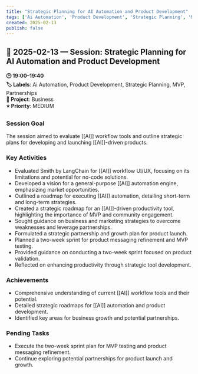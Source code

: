 ```yaml
---
title: "Strategic Planning for AI Automation and Product Development"
tags: ['Ai Automation', 'Product Development', 'Strategic Planning', 'MVP', 'Partnerships']
created: 2025-02-13
publish: false
---
```


## 📅 2025-02-13 — Session: Strategic Planning for AI Automation and Product Development

**🕒 19:00–19:40**  
**🏷️ Labels**: Ai Automation, Product Development, Strategic Planning, MVP, Partnerships  
**📂 Project**: Business  
**⭐ Priority**: MEDIUM  


### Session Goal
The session aimed to evaluate [[AI]] workflow tools and outline strategic plans for developing and launching [[AI]]-driven products.

### Key Activities
- Evaluated Smith by LangChain for [[AI]] workflow UI/UX, focusing on its limitations and potential for no-code solutions.
- Developed a vision for a general-purpose [[AI]] automation engine, emphasizing market opportunities.
- Outlined a roadmap for executing [[AI]] automation, detailing short-term and long-term strategies.
- Created a strategic roadmap for an [[AI]]-driven productivity tool, highlighting the importance of MVP and community engagement.
- Sought guidance on business and marketing strategies to overcome weaknesses and leverage partnerships.
- Formulated a strategic partnership and growth plan for product launch.
- Planned a two-week sprint for product messaging refinement and MVP testing.
- Provided guidance on conducting a two-week sprint focused on product validation.
- Reflected on enhancing productivity through strategic tool development.

### Achievements
- Comprehensive understanding of current [[AI]] workflow tools and their potential.
- Detailed strategic roadmaps for [[AI]] automation and product development.
- Identified key areas for business growth and potential partnerships.

### Pending Tasks
- Execute the two-week sprint plan for MVP testing and product messaging refinement.
- Continue exploring potential partnerships for product launch and growth.
